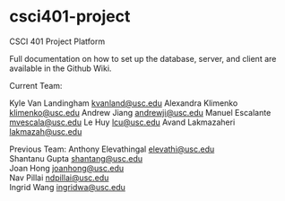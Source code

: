 # csci401-project
CSCI 401 Project Platform

Full documentation on how to set up the database, server, and client are available in the Github Wiki.

Current Team:

Kyle Van Landingham kvanland@usc.edu
Alexandra Klimenko klimenko@usc.edu
Andrew Jiang andrewji@usc.edu
Manuel Escalante mvescala@usc.edu
Le Huy lcu@usc.edu
Avand Lakmazaheri lakmazah@usc.edu

Previous Team:
Anthony Elevathingal elevathi@usc.edu  
Shantanu Gupta shantang@usc.edu  
Joan Hong joanhong@usc.edu  
Nav Pillai ndpillai@usc.edu  
Ingrid Wang ingridwa@usc.edu

